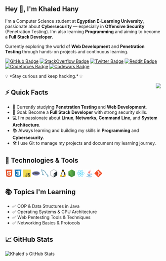 <h2>Hey 👋, I'm Khaled Hany</h2>
<p>I'm a Computer Science student at <strong>Egyptian E-Learning University</strong>, passionate about <strong>Cybersecurity</strong> — especially in <strong>Offensive Security</strong> (Penetration Testing). I'm also learning <strong>Programming</strong> and aiming to become a <strong>Full Stack Developer</strong>.</p>
<p>Currently exploring the world of <strong>Web Development</strong> and <strong>Penetration Testing</strong> through hands-on projects and continuous learning.</p>

<p>
<a href="https://github.com/your-username"><img src="https://img.shields.io/badge/-GitHub-181717?style=flat-square&logo=GitHub&logoColor=white" alt="GitHub Badge"></a>
<a href="https://stackoverflow.com/users/29733790/khaled-hany"><img src="https://img.shields.io/badge/-StackOverflow-FE7A16?style=flat-square&logo=stackoverflow&logoColor=white" alt="StackOverflow Badge"></a>
<a href="https://x.com/tet_andro87393"><img src="https://img.shields.io/badge/-@tet_andro87393-1DA1F2?style=flat-square&logo=twitter&logoColor=white" alt="Twitter Badge"></a>
<a href="https://www.reddit.com/user/Dhon_z/"><img src="https://img.shields.io/badge/-Reddit-FF4500?style=flat-square&logo=reddit&logoColor=white" alt="Reddit Badge"></a>
<a href="https://codeforces.com/profile/Khaled_7k"><img src="https://img.shields.io/badge/-Codeforces-1f8acb?style=flat-square&logo=codeforces&logoColor=white" alt="Codeforces Badge"></a>
<a href="https://www.codewars.com/users/Andro%20TeTato"><img src="https://img.shields.io/badge/-Codewars-B1361E?style=flat-square&logo=codewars&logoColor=white" alt="Codewars Badge"></a>
</p>

<p>💡 *Stay curious and keep hacking.* 💡</p>

<img align="right" src="https://media1.giphy.com/media/13HgwGsXF0aiGY/giphy.gif" />

<h2>⚡️ Quick Facts</h2>
<ul>
  <li>🔐 Currently studying <strong>Penetration Testing</strong> and <strong>Web Development</strong>.</li>
  <li>🎯 Goal: Become a <strong>Full Stack Developer</strong> with strong security skills.</li>
  <li>💻 I’m passionate about <strong>Linux</strong>, <strong>Networks</strong>, <strong>Command Line</strong>, and <strong>System Architecture</strong>.</li>
  <li>📚 Always learning and building my skills in <strong>Programming</strong> and <strong>Cybersecurity</strong>.</li>
  <li>🛠️ I use Git to manage my projects and document my learning journey.</li>
</ul>

<h2>🚀 Technologies & Tools</h2>
<p align="left">
<img src="https://raw.githubusercontent.com/devicons/devicon/master/icons/html5/html5-original.svg" alt="HTML5" width="25" height="25"/>
<img src="https://raw.githubusercontent.com/devicons/devicon/master/icons/css3/css3-original.svg" alt="CSS3" width="25" height="25"/>
<img src="https://raw.githubusercontent.com/devicons/devicon/master/icons/javascript/javascript-original.svg" alt="JavaScript" width="25" height="25"/>
<img src="https://raw.githubusercontent.com/devicons/devicon/master/icons/php/php-original.svg" alt="PHP" width="25" height="25"/>
<img src="https://raw.githubusercontent.com/devicons/devicon/master/icons/mysql/mysql-original.svg" alt="MySQL" width="25" height="25"/>
<img src="https://raw.githubusercontent.com/devicons/devicon/master/icons/bash/bash-original.svg" alt="Bash" width="25" height="25"/>
<img src="https://raw.githubusercontent.com/devicons/devicon/master/icons/linux/linux-original.svg" alt="Linux" width="25" height="25"/>
<img src="https://raw.githubusercontent.com/devicons/devicon/master/icons/nodejs/nodejs-original.svg" alt="Node.js" width="25" height="25"/>
<img src="https://raw.githubusercontent.com/devicons/devicon/master/icons/react/react-original.svg" alt="React" width="25" height="25"/>
<img src="https://raw.githubusercontent.com/devicons/devicon/master/icons/java/java-original.svg" alt="Java" width="25" height="25"/>
<img src="https://raw.githubusercontent.com/devicons/devicon/master/icons/git/git-original.svg" alt="Git" width="25" height="25"/>
</p>

<h2>📚 Topics I'm Learning</h2>
<ul>
  <li>✅ OOP & Data Structures in Java</li>
  <li>✅ Operating Systems & CPU Architecture</li>
  <li>✅ Web Pentesting Tools & Techniques</li>
  <li>✅ Networking Basics & Protocols</li>
</ul>

<h2>📈 GitHub Stats</h2>
<img src="https://github-readme-stats.vercel.app/api?username=your-username&show_icons=true&count_private=true" alt="Khaled's GitHub Stats" />
